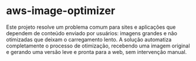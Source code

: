 # aws-image-optimizer
Este projeto resolve um problema comum para sites e aplicações que dependem de conteúdo enviado por usuários: imagens grandes e não otimizadas que deixam o carregamento lento. A solução automatiza completamente o processo de otimização, recebendo uma imagem original e gerando uma versão leve e pronta para a web, sem intervenção manual.
